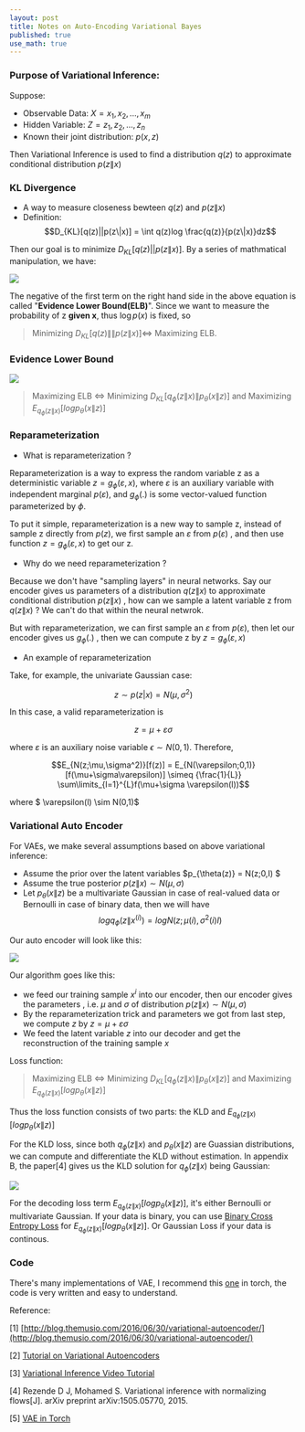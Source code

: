 ```yaml
---
layout: post
title: Notes on Auto-Encoding Variational Bayes
published: true
use_math: true
---
```


### Purpose of Variational Inference:

Suppose:

- Observable Data: $X = {x_1,x_2,...,x_m}$
- Hidden Variable: $Z = {z_1,z_2,...,z_n}$
- Known their joint distribution: $p(x,z)$

Then Variational Inference is used to find a distribution $q(z)$ to approximate conditional distribution $p(z\|x)$

### KL Divergence
-  A way to measure closeness bewteen $q(z)$ and $p(z\|x)$
- Definition: 
$$D_{KL}[q(z)||p(z\|x)] = \int q(z)log \frac{q(z)}{p(z\|x)}dz$$

Then our goal is to minimize $D_{KL}[q(z)||p(z\|x)]$. By a series of mathmatical manipulation, we have:

![](https://raw.githubusercontent.com/sunshineatnoon/sunshineatnoon.github.io/master/images/KL.png)

The negative of the first term on the right hand side in the above equation is called "**Evidence Lower Bound(ELB)**". Since we want to measure the probability of z **given x**, thus $\log{p(x)}$ is fixed, so 

> Minimizing $D_{KL}[q(z)\|\|p(z\|x)] \Longleftrightarrow$ Maximizing ELB.

### Evidence Lower Bound

![](https://raw.githubusercontent.com/sunshineatnoon/sunshineatnoon.github.io/master/images/ELB.png)


> Maximizing ELB 
> $\Longleftrightarrow$
> Minimizing $D_{KL}[q_\phi (z \|x)\|p_\theta(x \|z)]$ and Maximizing $E_{q_{\phi}(z \|x)}[logp_\theta(x \|z)]$


### Reparameterization

- What is reparameterization ?

Reparameterization is a way to express the random variable z as a deterministic variable $z = g_\phi(\varepsilon ,x)$, where $\varepsilon$ is an auxiliary variable with independent marginal $p(\varepsilon)$, and $g_\phi(.)$ is some vector-valued function parameterized by $\phi$.

To put it simple, reparameterization is a new way to sample z, instead of sample z directly from $p(z)$, we first sample an $\varepsilon$ from $p(\varepsilon)$ , and then use function $z = g_\phi(\varepsilon ,x)$ to get our z.

- Why do we need reparameterization ?

Because we don't have "sampling layers" in neural networks. Say our encoder gives us parameters of a distribution $q(z\|x)$ to approximate conditional distribution $p(z\|x)$ , how can we sample a latent variable z from $q(z\|x)$ ? We can't do that within the neural netwrok. 

But with reparameterization, we can first sample an $\varepsilon$ from $p(\varepsilon)$, then let our encoder gives us $g_{\phi}(.)$ , then we can compute z by $z = g_{\phi}(\varepsilon,x)$

- An example of reparameterization

Take, for example, the univariate Gaussian case:

$$z ∼ p(z|x) = N(\mu,\sigma^2)$$ 

In this case, a valid reparameterization is 

$$z = \mu + \varepsilon\sigma$$

where $\varepsilon$ is an auxiliary noise variable $\epsilon ∼ N (0, 1)$. Therefore,

$$E_{N(z;\mu,\sigma^2)}[f(z)] = E_{N(\varepsilon;0,1)}[f(\mu+\sigma\varepsilon)] \simeq {\frac{1}{L}} \sum\limits_{l=1}^{L}f(\mu+\sigma \varepsilon(l))$$

where $ \varepsilon(l) \sim N(0,1)$

### Variational Auto Encoder

For VAEs, we make several assumptions based on above variational inference:

- Assume the prior over the latent variables $p_{\theta(z)} = N(z;0,I) $
- Assume the true posterior $p(z \| x) \sim N(\mu,\sigma)$ 
- Let $p_\theta(x \|z)$ be a multivariate Gaussian in case of real-valued data or Bernoulli in case of binary data, then we will have $$log q_\phi(z \| x^{(i)}) = log N (z; \mu(i), \sigma^2(i)I)$$

Our auto encoder will look like this:

![](https://raw.githubusercontent.com/sunshineatnoon/sunshineatnoon.github.io/master/images/VAE.png)
  
Our algorithm goes like this:

 - we feed our training sample $x^{i}$ into our encoder, then our encoder gives the parameters , i.e. $\mu$ and $\sigma$ of distribution $p(z \| x) \sim N(\mu,\sigma)$
 - By the reparameterization trick and parameters we got from last step, we compute $z$ by $z = \mu + \varepsilon\sigma$
 - We feed the latent variable $z$ into our decoder and get the reconstruction of the training sample $x$

Loss function:

> Maximizing ELB 
> $\Longleftrightarrow$
> Minimizing $D_{KL}[q_\phi (z \|x)\|p_\theta(x \|z)]$ and Maximizing $E_{q_{\phi}(z \|x)}[logp_\theta(x \|z)]$

Thus the loss function consists of two parts: the KLD and $E_{q_{\phi}(z \| x)}[logp_\theta(x \| z)]$

For the KLD loss, since both $q_\phi (z \| x)$ and $p_\theta(x \| z)$ are Guassian distributions, we can compute and differentiate the KLD without estimation. In appendix B, the paper[4] gives us the KLD solution for $q_\phi (z \| x)$ being Gaussian:

![](https://raw.githubusercontent.com/sunshineatnoon/sunshineatnoon.github.io/master/images/KLD_Gaussian.png)

For the decoding loss term $E_{q_{\phi}(z \| x)}[logp_\theta(x \| z)]$, it's either Bernoulli or multivariate Gaussian.  If your data is binary, you can use [Binary Cross Entropy Loss](https://en.wikipedia.org/wiki/Cross_entropy) for $E_{q_{\phi}(z \| x)}[logp_\theta(x \| z)]$. Or Gaussian Loss if your data is continous.


### Code

There's many implementations of VAE, I recommend this [one](https://github.com/y0ast/VAE-Torch) in torch, the code is very written and easy to understand.


Reference:

[1] [http://blog.themusio.com/2016/06/30/variational-autoencoder/](http://blog.themusio.com/2016/06/30/variational-autoencoder/)

[2] [Tutorial on Variational Autoencoders](http://arxiv.org/pdf/1606.05908v1.pdf)

[3] [Variational Inference Video Tutorial](https://www.youtube.com/playlist?list=PLdk2fd27CQzSd1sQ3kBYL4vtv6GjXvPsE)

[4] Rezende D J, Mohamed S. Variational inference with normalizing flows[J]. arXiv preprint arXiv:1505.05770, 2015.

[5] [VAE in Torch](https://github.com/y0ast/VAE-Torch)
